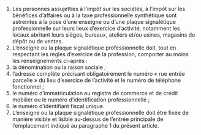 1) Les personnes assujetties à l’impôt sur les sociétés, à l’impôt sur les bénéfices d’affaires ou à la taxe professionnelle synthétique sont astreintes à la pose d’une enseigne ou d’une plaque signalétique professionnelle sur leurs lieux d’exercice d’activité, notamment les locaux abritant leurs sièges, bureaux, ateliers et/ou usines, magasins de dépôt ou de ventes.
2) L’enseigne ou la plaque signalétique professionnelle doit, tout en respectant les
règles d’exercice de la profession, comporter au moins les renseignements ci-après :
1) la dénomination ou la raison sociale ;
1) l’adresse  complète  précisant  obligatoirement  le  numéro  «  rue  entrée
parcelle » du lieu d’exercice de l’activité et le numéro de téléphone fonctionnel ;
3) le numéro d’immatriculation au registre de commerce et de crédit mobilier
ou le numéro d’identification professionnelle ;
4) le numéro d’identifiant fiscal unique.
3) L’enseigne ou la plaque signalétique professionnelle doit être fixée de manière
visible et lisible au-dessus de l’entrée principale de l’emplacement indiqué au paragraphe 1 du présent article.